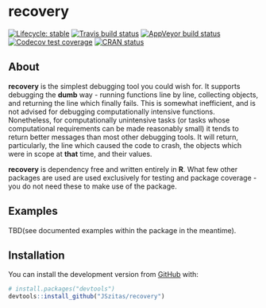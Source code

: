 
<!-- README.md is generated from README.Rmd. Please edit that file -->

# recovery

<!-- badges: start -->

[![Lifecycle:
stable](https://img.shields.io/badge/lifecycle-stable-green.svg)](https://www.tidyverse.org/lifecycle/#stable)
[![Travis build
status](https://travis-ci.org/JSzitas/recovery.svg?branch=master)](https://travis-ci.org/JSzitas/recovery)
[![AppVeyor build
status](https://ci.appveyor.com/api/projects/status/github/JSzitas/recovery?branch=master&svg=true)](https://ci.appveyor.com/project/JSzitas/recovery)
[![Codecov test
coverage](https://codecov.io/gh/JSzitas/recovery/branch/master/graph/badge.svg)](https://codecov.io/gh/JSzitas/recovery?branch=master)
[![CRAN
status](https://www.r-pkg.org/badges/version/recovery)](https://CRAN.R-project.org/package=recovery)
<!-- badges: end -->

## About

**recovery** is the simplest debugging tool you could wish for. It
supports debugging the **dumb** way - running functions line by line,
collecting objects, and returning the line which finally fails. This is
somewhat inefficient, and is not advised for debugging computationally
intensive functions. Nonetheless, for computationally unintensive tasks
(or tasks whose computational requirements can be made reasonably small)
it tends to return better messages than most other debugging tools. It
will return, particularly, the line which caused the code to crash, the
objects which were in scope at **that** time, and their values.

**recovery** is dependency free and written entirely in **R**. What few
other packages are used are used exclusively for testing and package
coverage - you do not need these to make use of the package.

## Examples

TBD(see documented examples within the package in the meantime).

## Installation

You can install the development version from
[GitHub](https://github.com/) with:

``` r
# install.packages("devtools")
devtools::install_github("JSzitas/recovery")
```

